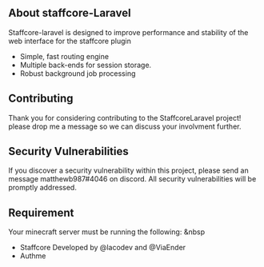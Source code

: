 

## About staffcore-Laravel

Staffcore-laravel is designed to improve performance and stability of the web interface for the staffcore plugin

- Simple, fast routing engine
- Multiple back-ends for session storage.
- Robust background job processing



## Contributing

Thank you for considering contributing to the StaffcoreLaravel project! please drop me a message so we can discuss your involvment further.


## Security Vulnerabilities

If you discover a security vulnerability within this project, please send an message matthewb987#4046 on discord. All security vulnerabilities will be promptly addressed.

## Requirement
Your minecraft server must be running the following: &nbsp
- Staffcore  Developed by @lacodev and @ViaEnder
- Authme

